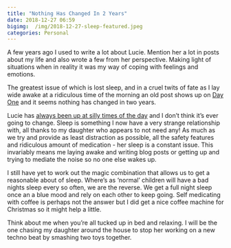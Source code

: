 ```yaml
---
title: "Nothing Has Changed In 2 Years"
date: 2018-12-27 06:59
bigimg:  /img/2018-12-27-sleep-featured.jpeg
categories: Personal
---
```

A few years ago I used to write a lot about Lucie. Mention her a lot in posts about my life and also wrote a few from her perspective. Making light of situations when in reality it was my way of coping with feelings and emotions. 

The greatest issue of which is lost sleep, and in a cruel twits of fate as I lay wide awake at a ridiculous time of the morning an old post shows up on [Day One](https://gr36.com/2017-12-20-day-one-review/) and it seems nothing has changed in two years.

Lucie has [always been up at silly times of the day](https://gr36.com/2016-12-27-hello-4am/) and I don’t think it’s ever going to change. Sleep is something I now have a very strange relationship with, all thanks to my daughter who appears to not need any! As much as we try and provide as least distraction as possible, all the safety features and ridiculous amount of medication - her sleep is a constant issue. This invariably means me laying awake and writing blog posts or getting up and trying to mediate the noise so no one else wakes up. 

I still have yet to work out the magic combination that allows us to get a reasonable about of sleep. Where’s as ‘normal’ children will have a bad nights sleep every so often, we are the reverse. We get a full night sleep once an a blue mood and rely on each other to keep going. Self medicating with coffee is perhaps not the answer but I did get a nice coffee machine for Christmas so it might help a little.

Think about me when you’re all tucked up in bed and relaxing. I will be the one chasing my daughter around the house to stop her working on a new techno beat by smashing two toys together. 